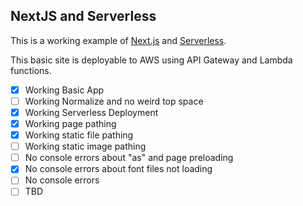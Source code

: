 ## NextJS and Serverless

This is a working example of [Next.js](https://nextjs.org) and [Serverless](https://serverless.com/).

This basic site is deployable to AWS using API Gateway and Lambda functions.

- [x] Working Basic App
- [ ] Working Normalize and no weird top space
- [x] Working Serverless Deployment
- [x] Working page pathing
- [x] Working static file pathing
- [ ] Working static image pathing
- [ ] No console errors about "as" and page preloading
- [x] No console errors about font files not loading
- [ ] No console errors
- [ ] TBD
